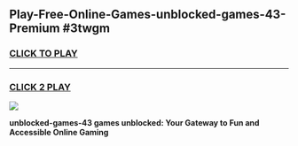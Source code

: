 
## Play-Free-Online-Games-unblocked-games-43-Premium #3twgm
<h3>
<a href="https://premium.freeplayer.one?title=unblocked-games-43&ref=8M">CLICK TO PLAY</a></h3>
<hr>

<h3>
<a href="https://premium.freeplayer.one?title=unblocked-games-43&ref=8M">CLICK 2 PLAY</a>
  
</h3>

<a href="https://premium.freeplayer.one?title=unblocked-games-43&ref=8M"><img src="https://clearcache.store/games.png"></a>


**unblocked-games-43 games unblocked: Your Gateway to Fun and Accessible Online Gaming**
